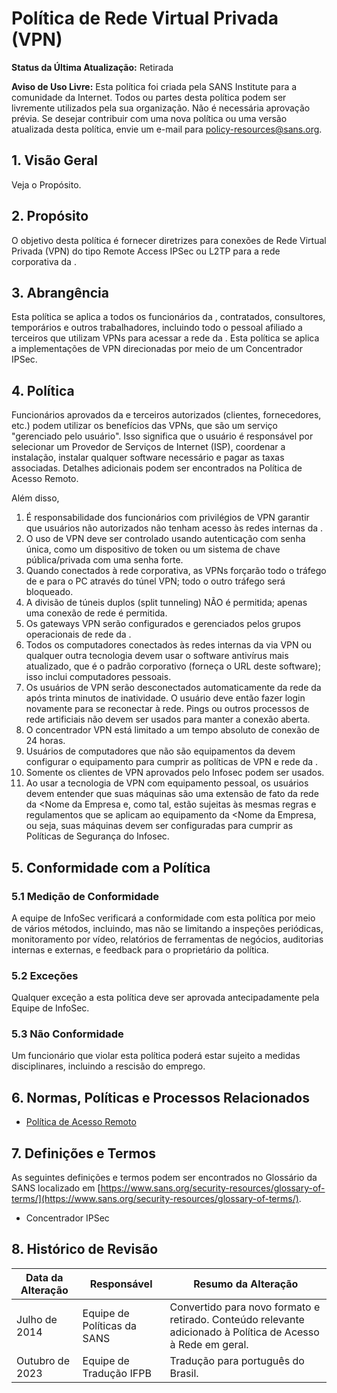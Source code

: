 # Política de Rede Virtual Privada (VPN)

**Status da Última Atualização:** Retirada

**Aviso de Uso Livre:** Esta política foi criada pela SANS Institute para a comunidade da Internet. Todos ou partes desta política podem ser livremente utilizados pela sua organização. Não é necessária aprovação prévia. Se desejar contribuir com uma nova política ou uma versão atualizada desta política, envie um e-mail para policy-resources@sans.org.

## 1. Visão Geral

Veja o Propósito.

## 2. Propósito

O objetivo desta política é fornecer diretrizes para conexões de Rede Virtual Privada (VPN) do tipo Remote Access IPSec ou L2TP para a rede corporativa da <Nome da Empresa>.

## 3. Abrangência

Esta política se aplica a todos os funcionários da <Nome da Empresa>, contratados, consultores, temporários e outros trabalhadores, incluindo todo o pessoal afiliado a terceiros que utilizam VPNs para acessar a rede da <Nome da Empresa>. Esta política se aplica a implementações de VPN direcionadas por meio de um Concentrador IPSec.

## 4. Política

Funcionários aprovados da <Nome da Empresa> e terceiros autorizados (clientes, fornecedores, etc.) podem utilizar os benefícios das VPNs, que são um serviço "gerenciado pelo usuário". Isso significa que o usuário é responsável por selecionar um Provedor de Serviços de Internet (ISP), coordenar a instalação, instalar qualquer software necessário e pagar as taxas associadas. Detalhes adicionais podem ser encontrados na Política de Acesso Remoto.

Além disso,
1. É responsabilidade dos funcionários com privilégios de VPN garantir que usuários não autorizados não tenham acesso às redes internas da <Nome da Empresa>.
2. O uso de VPN deve ser controlado usando autenticação com senha única, como um dispositivo de token ou um sistema de chave pública/privada com uma senha forte.
3. Quando conectados à rede corporativa, as VPNs forçarão todo o tráfego de e para o PC através do túnel VPN; todo o outro tráfego será bloqueado.
4. A divisão de túneis duplos (split tunneling) NÃO é permitida; apenas uma conexão de rede é permitida.
5. Os gateways VPN serão configurados e gerenciados pelos grupos operacionais de rede da <Nome da Empresa>.
6. Todos os computadores conectados às redes internas da <Nome da Empresa> via VPN ou qualquer outra tecnologia devem usar o software antivírus mais atualizado, que é o padrão corporativo (forneça o URL deste software); isso inclui computadores pessoais.
7. Os usuários de VPN serão desconectados automaticamente da rede da <Nome da Empresa> após trinta minutos de inatividade. O usuário deve então fazer login novamente para se reconectar à rede. Pings ou outros processos de rede artificiais não devem ser usados para manter a conexão aberta.
8. O concentrador VPN está limitado a um tempo absoluto de conexão de 24 horas.
9. Usuários de computadores que não são equipamentos da <Nome da Empresa> devem configurar o equipamento para cumprir as políticas de VPN e rede da <Nome da Empresa>.
10. Somente os clientes de VPN aprovados pelo Infosec podem ser usados.
11. Ao usar a tecnologia de VPN com equipamento pessoal, os usuários devem entender que suas máquinas são uma extensão de fato da rede da <Nome da Empresa e, como tal, estão sujeitas às mesmas regras e regulamentos que se aplicam ao equipamento da <Nome da Empresa, ou seja, suas máquinas devem ser configuradas para cumprir as Políticas de Segurança do Infosec.

## 5. Conformidade com a Política

### 5.1 Medição de Conformidade
A equipe de InfoSec verificará a conformidade com esta política por meio de vários métodos, incluindo, mas não se limitando a inspeções periódicas, monitoramento por vídeo, relatórios de ferramentas de negócios, auditorias internas e externas, e feedback para o proprietário da política.

### 5.2 Exceções
Qualquer exceção a esta política deve ser aprovada antecipadamente pela Equipe de InfoSec.

### 5.3 Não Conformidade
Um funcionário que violar esta política poderá estar sujeito a medidas disciplinares, incluindo a rescisão do emprego.

## 6. Normas, Políticas e Processos Relacionados

- [Política de Acesso Remoto](#)

## 7. Definições e Termos

As seguintes definições e termos podem ser encontrados no Glossário da SANS localizado em [https://www.sans.org/security-resources/glossary-of-terms/](https://www.sans.org/security-resources/glossary-of-terms/).

- Concentrador IPSec

## 8. Histórico de Revisão

| Data da Alteração | Responsável | Resumo da Alteração |
|-------------------|------------|-----------------------|
| Julho de 2014 | Equipe de Políticas da SANS | Convertido para novo formato e retirado. Conteúdo relevante adicionado à Política de Acesso à Rede em geral.
Outubro de 2023 | Equipe de Tradução IFPB | Tradução para português do Brasil.